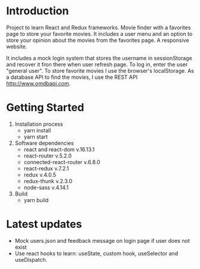 # Introduction 
Project to learn React and Redux frameworks. Movie finder with a favorites page to store your favorite movies. It includes a user menu and an option to store your opinion about the movies from the favorites page. A responsive website.

It includes a mock login system that stores the username in sessionStorage and recover it fron there when user refresh page. To log in, enter the user "general user". To store favorite movies I use the browser's localStorage. As a database API to find the movies, I use the REST API http://www.omdbapi.com.


# Getting Started
1.	Installation process
    - yarn install
    - yarn start 
2.	Software dependencies
    - react and react-dom v.16.13.1
    - react-router v.5.2.0
    - connected-react-router v.6.8.0
    - react-redux v.7.2.1
    - redux v.4.0.5
    - redux-thunk v.2.3.0
    - node-sass v.4.14.1
3.	Build
    - yarn build

# Latest updates
- Mock users.json and feedback message on login page if user does not exist
- Use react hooks to learn: useState, custom hook, useSelector and useDispatch.
